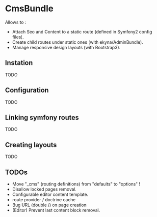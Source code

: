 CmsBundle
=========

Allows to :
- Attach Seo and Content to a static route (defined in Symfony2 config files).
- Create child routes under static ones (with ekyna/AdminBundle).
- Manage responsive design layouts (with Bootstrap3).

## Instation
TODO

## Configuration
TODO

## Linking symfony routes
TODO

## Creating layouts
TODO

## TODOs
- Move "_cms" (routing definitions) from "defaults" to "options" !
- Disallow locked pages removal.
- Configurable editor content template.
- route provider / doctrine cache
- Bug URL (double /) on page creation
- (Editor) Prevent last content block removal.
